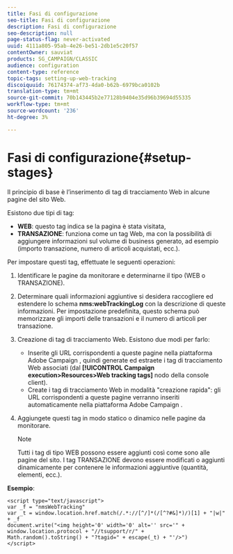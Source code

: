 ```yaml
---
title: Fasi di configurazione
seo-title: Fasi di configurazione
description: Fasi di configurazione
seo-description: null
page-status-flag: never-activated
uuid: 4111a805-95ab-4e26-be51-2db1e5c20f57
contentOwner: sauviat
products: SG_CAMPAIGN/CLASSIC
audience: configuration
content-type: reference
topic-tags: setting-up-web-tracking
discoiquuid: 76174374-af73-4da0-b62b-6979bca0102b
translation-type: tm+mt
source-git-commit: 70b143445b2e77128b9404e35d96b39694d55335
workflow-type: tm+mt
source-wordcount: '236'
ht-degree: 3%

---
```



# Fasi di configurazione{#setup-stages}

Il principio di base è l’inserimento di tag di tracciamento Web in alcune pagine del sito Web.

Esistono due tipi di tag:

* **WEB**: questo tag indica se la pagina è stata visitata,
* **TRANSAZIONE**: funziona come un tag Web, ma con la possibilità di aggiungere informazioni sul volume di business generato, ad esempio (importo transazione, numero di articoli acquistati, ecc.).

Per impostare questi tag, effettuate le seguenti operazioni:

1. Identificare le pagine da monitorare e determinarne il tipo (WEB o TRANSAZIONE).
1. Determinare quali informazioni aggiuntive si desidera raccogliere ed estendere lo schema **nms:webTrackingLog** con la descrizione di queste informazioni. Per impostazione predefinita, questo schema può memorizzare gli importi delle transazioni e il numero di articoli per transazione.
1. Creazione di tag di tracciamento Web. Esistono due modi per farlo:

   * Inserite gli URL corrispondenti a queste pagine nella piattaforma Adobe Campaign , quindi generate ed estraete i tag di tracciamento Web associati (dal **[!UICONTROL Campaign execution>Resources>Web tracking tags]** nodo della console client).
   * Create i tag di tracciamento Web in modalità &quot;creazione rapida&quot;: gli URL corrispondenti a queste pagine verranno inseriti automaticamente nella piattaforma Adobe Campaign .

1. Aggiungete questi tag in modo statico o dinamico nelle pagine da monitorare.

   >[!NOTE]
   >
   >Tutti i tag di tipo WEB possono essere aggiunti così come sono alle pagine del sito. I tag TRANSAZIONE devono essere modificati o aggiunti dinamicamente per contenere le informazioni aggiuntive (quantità, elementi, ecc.).

**Esempio**:

```
<script type="text/javascript">
var _f = "nmsWebTracking"
var _t = window.location.href.match(/.*://[^/]*(/[^?#&]*)/)[1] + "|w|" + _f
document.write("<img height='0' width='0' alt='' src='" +
window.location.protocol + "//tsupport/r/" +
Math.random().toString() + "?tagid=" + escape(_t) + "'/>")
</script>
```

